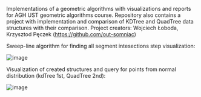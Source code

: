 Implementations of a geometric algorithms with visualizations and reports for AGH UST geometric algorithms course.
Repository also contains a project with implementation and comparison of KDTree and QuadTree data structures with their comparison.
Project creators: Wojciech Łoboda, Krzysztod Pęczek (https://github.com/out-somniac)

Sweep-line algorithm for finding all segment intesections step visualization:

![image](https://user-images.githubusercontent.com/46354460/221812616-c4d3cfa9-fb24-4aca-b353-718726901769.png)

Visualization of created structures and query for points from normal distribution (kdTree 1st, QuadTree 2nd):

![image](https://user-images.githubusercontent.com/46354460/221813275-c916d9a4-ca7e-4452-9f4a-af6d6a69c420.png)

